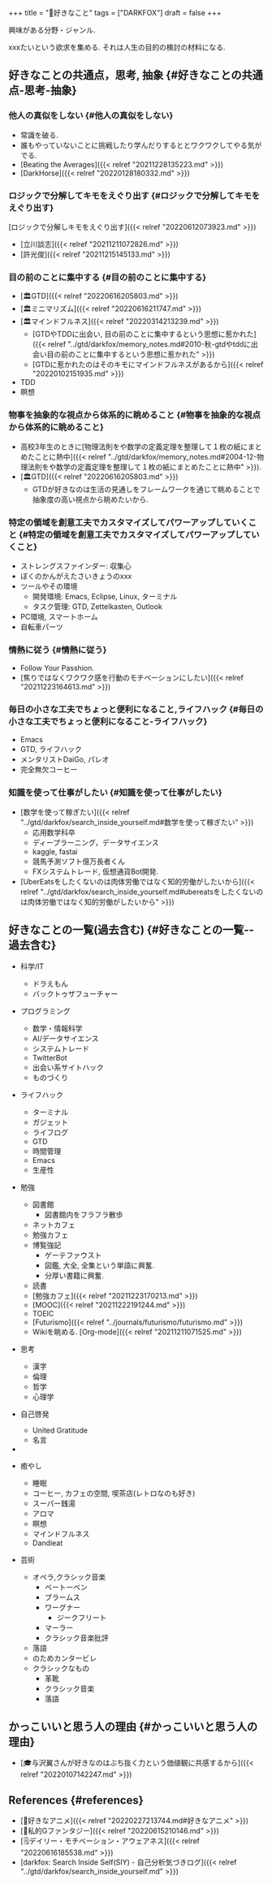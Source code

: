 +++
title = "🦊好きなこと"
tags = ["DARKFOX"]
draft = false
+++

興味がある分野・ジャンル.

xxxたいという欲求を集める. それは人生の目的の検討の材料になる.


## 好きなことの共通点，思考, 抽象 {#好きなことの共通点-思考-抽象}


### 他人の真似をしない {#他人の真似をしない}

-   常識を破る.
-   誰もやっていないことに挑戦したり学んだりするととワクワクしてやる気がでる.
-   [Beating the Averages]({{< relref "20211228135223.md" >}})
-   [DarkHorse]({{< relref "20220128180332.md" >}})


### ロジックで分解してキモをえぐり出す {#ロジックで分解してキモをえぐり出す}

[ロジックで分解しキモをえぐり出す]({{< relref "20220612073923.md" >}})

-   [立川談志]({{< relref "20211211072826.md" >}})
-   [許光俊]({{< relref "20211215145133.md" >}})


### 目の前のことに集中する {#目の前のことに集中する}

-   [🏛GTD]({{< relref "20220616205803.md" >}})
-   [🏛ミニマリズム]({{< relref "20220616211747.md" >}})
-   [🏛マインドフルネス]({{< relref "20220314213239.md" >}})
    -   [GTDやTDDに出会い, 目の前のことに集中するという思想に惹かれた]({{< relref "../gtd/darkfox/memory_notes.md#2010-秋-gtdやtddに出会い目の前のことに集中するという思想に惹かれた" >}})
    -   [GTDに惹かれたのはそのキモにマインドフルネスがあるから]({{< relref "20220102151935.md" >}})
-   TDD
-   瞑想


### 物事を抽象的な視点から体系的に眺めること {#物事を抽象的な視点から体系的に眺めること}

-   高校3年生のときに[物理法則をや数学の定義定理を整理して１枚の紙にまとめたことに熱中]({{< relref "../gtd/darkfox/memory_notes.md#2004-12-物理法則をや数学の定義定理を整理して１枚の紙にまとめたことに熱中" >}}).
-   [🏛GTD]({{< relref "20220616205803.md" >}})
    -   GTDが好きなのは生活の見通しをフレームワークを通じて眺めることで抽象度の高い視点から眺めたいから.


### 特定の領域を創意工夫でカスタマイズしてパワーアップしていくこと {#特定の領域を創意工夫でカスタマイズしてパワーアップしていくこと}

-   ストレングスファインダー: 収集心
-   ぼくのかんがえたさいきょうのxxx
-   ツールやその環境
    -   開発環境: Emacs, Eclipse, Linux, ターミナル
    -   タスク管理: GTD, Zettelkasten, Outlook
-   PC環境, スマートホーム
-   自転車パーツ


### 情熱に従う {#情熱に従う}

-   Follow Your Passhion.
-   [焦りではなくワクワク感を行動のモチベーションにしたい]({{< relref "20211223164613.md" >}})


### 毎日の小さな工夫でちょっと便利になること,ライフハック {#毎日の小さな工夫でちょっと便利になること-ライフハック}

-   Emacs
-   GTD, ライフハック
-   メンタリストDaiGo, パレオ
-   完全無欠コーヒー


### 知識を使って仕事がしたい {#知識を使って仕事がしたい}

-   [数学を使って稼ぎたい]({{< relref "../gtd/darkfox/search_inside_yourself.md#数学を使って稼ぎたい" >}})
    -   応用数学科卒
    -   ディープラーニング，データサイエンス
    -   kaggle, fastai
    -   競馬予測ソフト億万長者くん
    -   FXシステムトレード, 仮想通貨Bot開発.
-   [UberEatsをしたくないのは肉体労働ではなく知的労働がしたいから]({{< relref "../gtd/darkfox/search_inside_yourself.md#ubereatsをしたくないのは肉体労働ではなく知的労働がしたいから" >}})


## 好きなことの一覧(過去含む) {#好きなことの一覧--過去含む}

-   科学/IT
    -   ドラえもん
    -   バックトゥザフューチャー
-   プログラミング
    -   数学・情報科学
    -   AI/データサイエンス
    -   システムトレード
    -   TwitterBot
    -   出会い系サイトハック
    -   ものづくり
-   ライフハック
    -   ターミナル
    -   ガジェット
    -   ライフログ
    -   GTD
    -   時間管理
    -   Emacs
    -   生産性
-   勉強
    -   図書館
        -   図書館内をフラフラ散歩
    -   ネットカフェ
    -   勉強カフェ
    -   博覧強記
        -   ゲーテファウスト
        -   図鑑, 大全, 全集という単語に興奮.
        -   分厚い書籍に興奮.
    -   読書
    -   [勉強カフェ]({{< relref "20211223170213.md" >}})
    -   [MOOC]({{< relref "20211222191244.md" >}})
    -   TOEIC
    -   [Futurismo]({{< relref "../journals/futurismo/futurismo.md" >}})
    -   Wikiを眺める. [Org-mode]({{< relref "20211211071525.md" >}})
-   思考
    -   漢字
    -   倫理
    -   哲学
    -   心理学
-   自己啓発
    -   United Gratitude
    -   名言
-

-   癒やし
    -   睡眠
    -   コーヒー, カフェの空間, 喫茶店(レトロなのも好き)
    -   スーパー銭湯
    -   アロマ
    -   瞑想
    -   マインドフルネス
    -   Dandieat
-   芸術
    -   オペラ,クラシック音楽
        -   ベートーベン
        -   ブラームス
        -   ワーグナー
            -   ジークフリート
        -   マーラー
        -   クラシック音楽批評
    -   落語
    -   のためカンタービレ
    -   クラシックなもの
        -   革靴
        -   クラシック音楽
        -   落語


## かっこいいと思う人の理由 {#かっこいいと思う人の理由}

-   [🎓与沢翼さんが好きなのはぶち抜く力という価値観に共感するから]({{< relref "20220107142247.md" >}})


## References {#references}

-   [🦊好きなアニメ]({{< relref "20220227213744.md#好きなアニメ" >}})
-   [🔖私的Gファンタジー]({{< relref "20220615210146.md" >}})
-   [🗒デイリー・モチベーション・アウェアネス]({{< relref "20220616185538.md" >}})
-   [darkfox: Search Inside Self(SIY) - 自己分析気づきログ]({{< relref "../gtd/darkfox/search_inside_yourself.md" >}})
